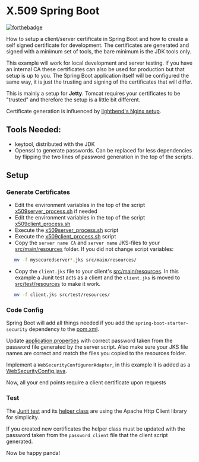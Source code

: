 # X.509 Spring Boot

[![forthebadge](https://forthebadge.com/images/badges/gluten-free.svg)](https://forthebadge.com)

How to setup a client/server certificate in Spring Boot and how to create a self signed certificate for development. The certificates are generated and signed with a minimum set of tools, the bare minimum is the JDK tools only.

This example will work for local development and server testing. If you have an internal CA these certificates can also be used for production but that setup is up to you. The Spring Boot application itself will be configured the same way, it is just the trusting and signing of the certificates that will differ. 

This is mainly a setup for **Jetty**. Tomcat requires your certificates to be "trusted" and therefore the setup is a little bit different.

Certificate generation is influenced by [lightbend's Nginx setup](https://lightbend.github.io/ssl-config/CertificateGeneration.html).

## Tools Needed:

 * keytool, distributed with the JDK
 * Openssl to generate passwords. Can be replaced for less dependencies by flipping the two lines of password generation in the top of the scripts.
 
## Setup

### Generate Certificates
 * Edit the environment variables in the top of the script [x509server_process.sh](x509server_process.sh) if needed
 * Edit the environment variables in the top of the script [x509client_process.sh](x509client_process.sh)
 * Execute the [x509server_process.sh](x509server_process.sh) script
 * Execute the [x509client_process.sh](x509client_process.sh) script
 * Copy the `server name CA` and `server name` JKS-files to your [src/main/resources](src/main/resources) folder. If you did not change script variables:
 
```bash
   mv -f mysecuredserver*.jks src/main/resources/
```
 
 * Copy the `client.jks` file to your client's [src/main/resources](src/main/resources). In this example a Junit test acts as a client and the `client.jks` is moved to [src/test/resources](src/test/resources) to make it work.
 
```bash
   mv -f client.jks src/test/resources/
```

### Code Config
 
 Spring Boot will add all things needed if you add the `spring-boot-starter-security` dependency to the [pom.xml](pom.xml).
 
 Update [application.properties](src/main/resources/application.properties) with correct password taken from the password file generated by the server script. Also make sure your JKS file names are correct and match the files you copied to the resources folder.
 
 Implement a `WebSecurityConfigurerAdapter`, in this example it is added as a 
 [WebSecurityConfig.java](src/main/java/go/x509/app/securedserver/WebSecurityConfig.java).
 
 Now, all your end points require a client certificate upon requests
 
### Test 

 The [Junit test](src/test/java/go/x509/app/securedserver/SecuredserverApplicationTests.java) and its [helper class](src/test/java/go/x509/app/securedserver/SslRequestHelper.java) are using the Apache Http Client library for simplicity. 
 
 If you created new certificates the helper class must be updated with the password taken from the `password_client` file that the client script generated.
 
 Now be happy panda!
 
 
 
